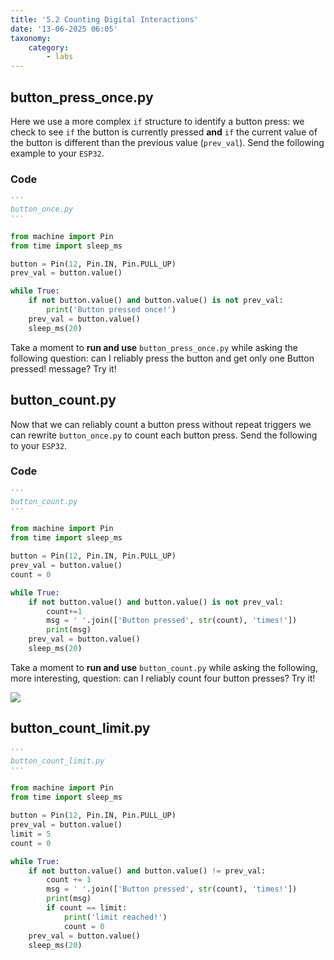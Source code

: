 ```yaml
---
title: '5.2 Counting Digital Interactions'
date: '13-06-2025 06:05'
taxonomy:
    category:
        - labs
---
```


## button_press_once.py

Here we use a more complex `if` structure to identify a button press: we check to see `if` the button is currently pressed **and** `if` the current value of the button is different than the previous value (`prev_val`). Send the following example to your `ESP32`.

### Code

```python
'''
button_once.py
'''

from machine import Pin
from time import sleep_ms

button = Pin(12, Pin.IN, Pin.PULL_UP)
prev_val = button.value()

while True:
    if not button.value() and button.value() is not prev_val:
        print('Button pressed once!')
    prev_val = button.value()
    sleep_ms(20)

```

Take a moment to **run and use** `button_press_once.py` while asking the following question: can I reliably press the button and get only one Button pressed! message? Try it!


## button_count.py

Now that we can reliably count a button press without repeat triggers we can rewrite `button_once.py` to count each button press. Send the following to your `ESP32`.

### Code

```python
'''
button_count.py
'''

from machine import Pin
from time import sleep_ms

button = Pin(12, Pin.IN, Pin.PULL_UP)
prev_val = button.value()
count = 0

while True:
    if not button.value() and button.value() is not prev_val:
        count+=1
        msg = ' '.join(['Button pressed', str(count), 'times!'])
        print(msg)
    prev_val = button.value()
    sleep_ms(20)

```

Take a moment to **run and use** `button_count.py` while asking the following, more interesting, question: can I reliably count four button presses? Try it!

![]({{site.url}}/assets/imgs/button_counter_working.png)


## button_count_limit.py

```python
'''
button_count_limit.py
'''

from machine import Pin
from time import sleep_ms

button = Pin(12, Pin.IN, Pin.PULL_UP)
prev_val = button.value()
limit = 5
count = 0

while True:
    if not button.value() and button.value() != prev_val:
        count += 1
        msg = ' '.join(['Button pressed', str(count), 'times!'])
        print(msg)
        if count == limit:
            print('limit reached!')
            count = 0
    prev_val = button.value()
    sleep_ms(20)

```
